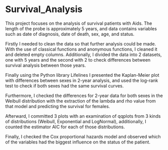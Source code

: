 # Survival_Analysis

This project focuses on the analysis of survival patients with Aids. The length of the probe is approximately 5 years, and data contains variables such as date of diagnosis, date of death, sex, age, and status.

Firstly I needed to clean the data so that further analysis could be made. With the use of classical functions and anonymous functions, I cleaned it and deleted empty columns. Additionally, I divided the data into 2 datasets, one with 5 years and the second with 2 to check differences between survival analysis between those years.

Finally using the Python library Lifelines I presented the Kaplan-Meier plot with differences between sexes in 2-year analysis, and used the log-rank test to check if both sexes had the same survival curves.

Furthermore, I checked the differences for 2-year data for both sexes in the Weibull distribution with the extraction of the lambda and rho value from that model and predicting the survival for females.

Afterward, I committed 3 plots with an examination of qqplots from 3 kinds of distributions (Weibull, Exponential and LogNormal), additionally, I counted the estimator AIC for each of those distributions.

Finally, I checked the Cox proportional hazards model and observed which of the variables had the biggest influence on the status of the patient.
